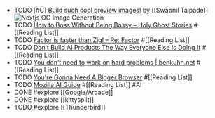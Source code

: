 - TODO [#C] [Build such cool preview images!](https://www.swapniltalpade.com/blog/next-og-image-generation) by [[Swapnil Talpade]]
  <img src="https://www.swapniltalpade.com/_next/image?url=%2F_static%2Fblogs%2Fnext-og-generation%2Fbrowser-output.png&w=3840&q=75" alt="Nextjs OG Image Generation" class="article-cover" />
- TODO [How to Boss Without Being Bossy – Holy Ghost Stories](https://www.jeffwofford.com/?p=2089) #[[Reading List]]
- TODO [Factor is faster than Zig! – Re: Factor](https://re.factorcode.org/2023/11/factor-is-faster-than-zig.html) #[[Reading List]]
- TODO [Don’t Build AI Products The Way Everyone Else Is Doing It](https://www.builder.io/blog/build-ai) #[[Reading List]]
- TODO [You don't need to work on hard problems | benkuhn.net](https://www.benkuhn.net/hard/) #[[Reading List]]
- TODO [You're Gonna Need A Bigger Browser](https://berjon.com/bigger-browser/) #[[Reading List]]
- TODO [Mozilla AI Guide](https://ai-guide.future.mozilla.org/) #[[Reading List]] #AI
- DONE #explore [[Google/Arcade]]
- DONE #explore [[kittysplit]]
- TODO #explore [[Thunderbird]]